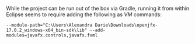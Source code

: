 While the project can be run out of the box via Gradle, running it from within Eclipse seems to require adding the following as *VM* commands:

    --module-path="C:\Users\Alexandra Darie\Downloads\openjfx-17.0.2_windows-x64_bin-sdk\lib" --add-modules=javafx.controls,javafx.fxml